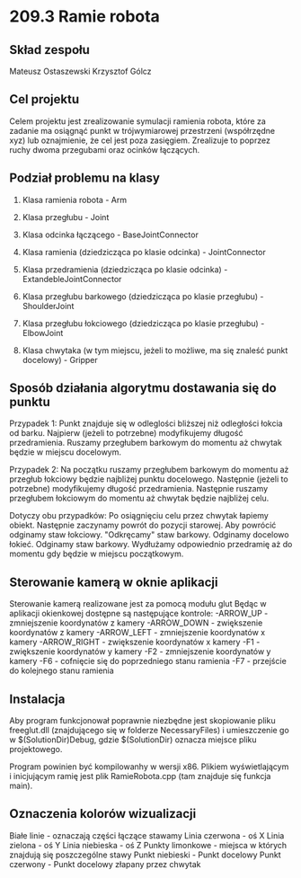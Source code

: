 # 209.3 Ramie robota

## Skład zespołu
Mateusz Ostaszewski
Krzysztof Gólcz

## Cel projektu

Celem projektu jest zrealizowanie symulacji ramienia robota, które za zadanie ma osiągnąć punkt w trójwymiarowej przestrzeni (współrzędne xyz) lub oznajmienie, że cel jest poza zasięgiem.
Zrealizuje to poprzez ruchy dwoma przegubami oraz ocinków łączących.

## Podział problemu na klasy

1. Klasa ramienia robota - Arm

2. Klasa przegłubu - Joint

3. Klasa odcinka łączącego - BaseJointConnector

4. Klasa ramienia (dziedzicząca po klasie odcinka) - JointConnector

5. Klasa przedramienia (dziedzicząca po klasie odcinka) - ExtandebleJointConnector

6. Klasa przegłubu barkowego (dziedzicząca po klasie przegłubu) - ShoulderJoint

7. Klasa przegłubu łokciowego (dziedzicząca po klasie przegłubu) - ElbowJoint

8. Klasa chwytaka (w tym miejscu, jeżeli to możliwe, ma się znaleść punkt docelowy) - Gripper

## Sposób działania algorytmu dostawania się do punktu
Przypadek 1: Punkt znajduje się w odleglości bliższej niż odległości łokcia od barku.
Najpierw (jeżeli to potrzebne) modyfikujemy długość przedramienia.
Ruszamy przegłubem barkowym do momentu aż chwytak będzie w miejscu docelowym.


Przypadek 2:
Na początku ruszamy przegłubem barkowym do momentu aż przegłub łokciowy będzie najbliżej punktu docelowego.
Następnie (jeżeli to potrzebne) modyfikujemy długość przedramienia.
Następnie ruszamy przegłubem łokciowym do momentu aż chwytak będzie najbliżej celu.

Dotyczy obu przypadków:
Po osiągnięciu celu przez chwytak łapiemy obiekt.
Następnie zaczynamy powrót do pozycji starowej.
Aby powrócić odginamy staw łokciowy.
"Odkręcamy" staw barkowy.
Odginamy docelowo łokieć.
Odginamy staw barkowy.
Wydłużamy odpowiednio przedramię aż do momentu gdy będzie w miejscu początkowym.

## Sterowanie kamerą w oknie aplikacji
Sterowanie kamerą realizowane jest za pomocą modułu glut
Będąc w aplikacji okienkowej dostępne są następujące kontrole:
-ARROW_UP - zmniejszenie koordynatów z kamery
-ARROW_DOWN - zwiększenie koordynatów z kamery
-ARROW_LEFT - zmniejszenie koordynatów x kamery
-ARROW_RIGHT - zwiększenie koordynatów x kamery
-F1 - zwiększenie koordynatów y kamery
-F2 - zmniejszenie koordynatów y kamery
-F6 - cofnięcie się do poprzedniego stanu ramienia
-F7 - przejście do kolejnego stanu ramienia

## Instalacja
Aby program funkcjonował poprawnie niezbędne jest skopiowanie pliku freeglut.dll (znajdującego się w folderze NecessaryFiles) i umieszczenie go w $(SolutionDir)Debug,
gdzie $(SolutionDir) oznacza miejsce pliku projektowego.

Program powinien być kompilowanhy w wersji x86.
Plikiem wyświetlającym i inicjującym ramię jest plik RamieRobota.cpp (tam znajduje się funkcja main).

## Oznaczenia kolorów wizualizacji
Białe linie - oznaczają części łączące stawamy
Linia czerwona - oś X
Linia zielona - oś Y
Linia niebieska - oś Z
Punkty limonkowe - miejsca w których znajdują się poszczególne stawy
Punkt niebieski - Punkt docelowy
Punkt czerwony - Punkt docelowy złapany przez chwytak